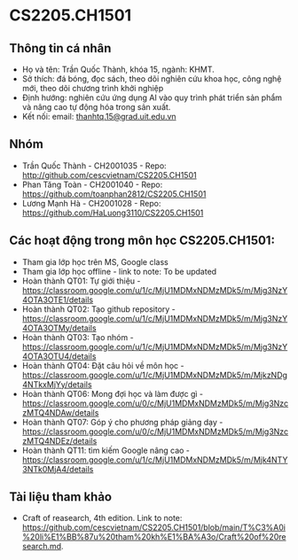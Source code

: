 # CS2205.CH1501
## Thông tin cá nhân
- Họ và tên: Trần Quốc Thành, khóa 15, ngành: KHMT.
- Sở thích: đá bóng, đọc sách, theo dõi nghiên cứu khoa học, công nghệ mới, theo dõi chương trình khởi nghiệp
- Định hướng: nghiên cứu ứng dụng AI vào quy trình phát triển sản phẩm và nâng cao tự động hóa trong sản xuất.
- Kết nối: email: thanhtq.15@grad.uit.edu.vn
## Nhóm
- Trần Quốc Thành - CH2001035 - Repo: http://github.com/cescvietnam/CS2205.CH1501
- Phan Tăng Toàn - CH2001040 - Repo: https://github.com/toanphan2812/CS2205.CH1501
- Lương Mạnh Hà - CH2001028 - Repo: https://github.com/HaLuong3110/CS2205.CH1501
## Các hoạt động trong môn học CS2205.CH1501:
- Tham gia lớp học trên MS, Google class
- Tham gia lớp học offline - link to note: To be updated
- Hoàn thành QT01: Tự giới thiệu - https://classroom.google.com/u/1/c/MjU1MDMxNDMzMDk5/m/Mjg3NzY4OTA3OTE1/details
- Hoàn thành QT02: Tạo github repository - https://classroom.google.com/u/1/c/MjU1MDMxNDMzMDk5/m/Mjg3NzY4OTA3OTMy/details
- Hoàn thành QT03: Tạo nhóm - https://classroom.google.com/u/1/c/MjU1MDMxNDMzMDk5/m/Mjg3NzY4OTA3OTU4/details
- Hoàn thành QT04: Đặt câu hỏi về môn học - https://classroom.google.com/u/1/c/MjU1MDMxNDMzMDk5/m/MjkzNDg4NTkxMjYy/details
- Hoàn thành QT06: Mong đợi học và làm được gì - https://classroom.google.com/u/0/c/MjU1MDMxNDMzMDk5/m/Mjg3NzczMTQ4NDAw/details
- Hoàn thành QT07: Góp ý cho phương pháp giảng dạy - https://classroom.google.com/u/0/c/MjU1MDMxNDMzMDk5/m/Mjg3NzczMTQ4NDEz/details
- Hoàn thành QT11: tìm kiếm Google nâng cao - https://classroom.google.com/u/1/c/MjU1MDMxNDMzMDk5/m/Mjk4NTY3NTk0MjA4/details

## Tài liệu tham khảo
-  Craft of reasearch, 4th edition. Link to note: https://github.com/cescvietnam/CS2205.CH1501/blob/main/T%C3%A0i%20li%E1%BB%87u%20tham%20kh%E1%BA%A3o/Craft%20of%20research.md.
